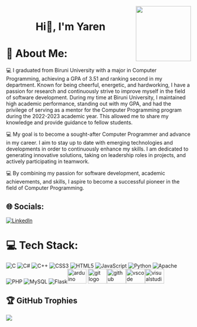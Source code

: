 <img align="right" height="150" src="https://i.imgflip.com/65efzo.gif"  />

<h1 align="center">Hi👋, I'm Yaren</h1>

# 💫 About Me:
💻 I graduated from Biruni University with a major in Computer Programming, achieving a GPA of 3.51 and ranking second in my department. Known for being cheerful, energetic, and hardworking, I have a passion for research and continuously strive to improve myself in the field of software development. During my time at Biruni University, I maintained high academic performance, standing out with my GPA, and had the privilege of serving as a mentor for the Computer Programming program during the 2022-2023 academic year. This allowed me to share my knowledge and provide guidance to fellow students.

💻 My goal is to become a sought-after Computer Programmer and advance in my career. I aim to stay up to date with emerging technologies and developments in order to continuously enhance my skills. I am dedicated to generating innovative solutions, taking on leadership roles in projects, and actively participating in teamwork.

💻 By combining my passion for software development, academic achievements, and skills, I aspire to become a successful pioneer in the field of Computer Programming.


## 🌐 Socials:
[![LinkedIn](https://img.shields.io/badge/LinkedIn-%230077B5.svg?logo=linkedin&logoColor=white)](https://www.linkedin.com/in/yarennn/)

# 💻 Tech Stack:
![C](https://img.shields.io/badge/c-%2300599C.svg?style=for-the-badge&logo=c&logoColor=white) ![C#](https://img.shields.io/badge/c%23-%23239120.svg?style=for-the-badge&logo=c-sharp&logoColor=white) ![C++](https://img.shields.io/badge/c++-%2300599C.svg?style=for-the-badge&logo=c%2B%2B&logoColor=white) ![CSS3](https://img.shields.io/badge/css3-%231572B6.svg?style=for-the-badge&logo=css3&logoColor=white) ![HTML5](https://img.shields.io/badge/html5-%23E34F26.svg?style=for-the-badge&logo=html5&logoColor=white) ![JavaScript](https://img.shields.io/badge/javascript-%23323330.svg?style=for-the-badge&logo=javascript&logoColor=%23F7DF1E) ![Python](https://img.shields.io/badge/python-3670A0?style=for-the-badge&logo=python&logoColor=ffdd54) ![Apache](https://img.shields.io/badge/apache-%23D42029.svg?style=for-the-badge&logo=apache&logoColor=white) ![PHP](https://img.shields.io/badge/php-%23777BB4.svg?style=for-the-badge&logo=php&logoColor=white) ![MySQL](https://img.shields.io/badge/mysql-%2300f.svg?style=for-the-badge&logo=mysql&logoColor=white) ![Flask](https://img.shields.io/badge/flask-%23000.svg?style=for-the-badge&logo=flask&logoColor=white)<img src="https://cdn.jsdelivr.net/gh/devicons/devicon/icons/arduino/arduino-original.svg" height="40" width="52" alt="arduino logo"  /> <img src="https://cdn.jsdelivr.net/gh/devicons/devicon/icons/git/git-original.svg" height="40" width="52" alt="git logo"  /><img src="https://cdn.jsdelivr.net/gh/devicons/devicon/icons/github/github-original.svg" height="40" width="52" alt="github logo"  /><img src="https://cdn.jsdelivr.net/gh/devicons/devicon/icons/vscode/vscode-original.svg" height="40" width="52" alt="vscode logo"  /><img src="https://cdn.jsdelivr.net/gh/devicons/devicon/icons/visualstudio/visualstudio-plain.svg" height="40" width="52" alt="visualstudio logo"  />

## 🏆 GitHub Trophies
![](https://github-profile-trophy.vercel.app/?username=yarenahlatci&theme=radical&no-frame=false&no-bg=true&margin-w=4)

<!-- Proudly created with GPRM ( https://gprm.itsvg.in ) -->
